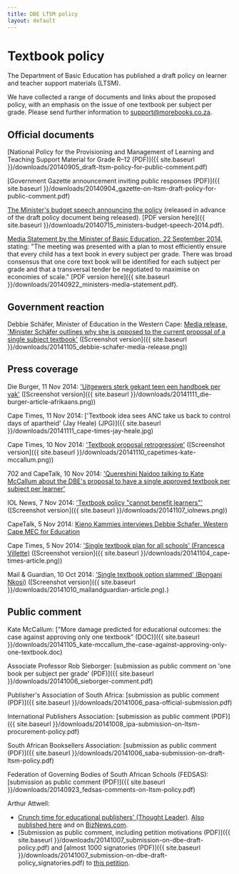 ```yaml
---
title: DBE LTSM policy
layout: default
---
```


# Textbook policy

The Department of Basic Education has published a draft policy on learner and teacher support materials (LTSM).

We have collected a range of documents and links about the proposed policy, with an emphasis on the issue of one textbook per subject per grade. Please send further information to [support@morebooks.co.za](mailto:support@morebooks.co.za).

## Official documents

[National Policy for the Provisioning and Management of Learning and Teaching Support Material for Grade R–12 (PDF)]({{ site.baseurl }}/downloads/20140905_draft-ltsm-policy-for-public-comment.pdf)

[Government Gazette announcement inviting public responses (PDF)]({{ site.baseurl }}/downloads/20140904_gazette-on-ltsm-draft-policy-for-public-comment.pdf)

[The Minister's budget speech announcing the policy](http://www.education.gov.za/Newsroom/Speeches/tabid/298/ctl/Details/mid/2907/ItemID/3972/Default.aspx) (released in advance of the draft policy document being released). [PDF version here]({{ site.baseurl }}/downloads/20140715_ministers-budget-speech-2014.pdf).

[Media Statement by the Minister of Basic Education, 22 September 2014](http://www.education.gov.za/Newsroom/MediaReleases/tabid/347/ctl/Details/mid/2929/ItemID/4037/Default.aspx), stating: "The meeting was presented with a plan to most efficiently ensure that every child has a text book in every subject per grade. There was broad consensus that one core text book will be identified for each subject per grade and that a transversal tender be negotiated to maximise on economies of scale." [PDF version here]({{ site.baseurl }}/downloads/20140922_ministers-media-statement.pdf).

## Government reaction

Debbie Schäfer, Minister of Education in the Western Cape: [Media release, 'Minister Schäfer outlines why she is opposed to the current proposal of a single subject textbook'](http://wced.pgwc.gov.za/comms/press/2014/63_5nov.html) ([Screenshot version]({{ site.baseurl }}/downloads/20141105_debbie-schafer-media-release.png))

## Press coverage

Die Burger, 11 Nov 2014: ['Uitgewers sterk gekant teen een handboek per vak'](http://www.netwerk24.com/nuus/2014-11-11-uitgewers-sterk-gekant-teen-een-handboek-per-vak) ([Screenshot version]({{ site.baseurl }}/downloads/20141111_die-burger-article-afrikaans.png))

Cape Times, 11 Nov 2014: ['Textbook idea sees ANC take us back to control days of apartheid' (Jay Heale) (JPG)]({{ site.baseurl }}/downloads/20141111_cape-times-jay-heale.jpg)

Cape Times, 10 Nov 2014: ['Textbook proposal retrogressive'](http://www.iol.co.za/capetimes/textbook-proposal-retrogressive-1.1778079#.VGD-xvl2LDc) ([Screenshot version]({{ site.baseurl }}/downloads/20141110_capetimes-kate-mccallum.png))

702 and CapeTalk, 10 Nov 2014: ['Quereshini Naidoo talking to Kate McCallum about the DBE's proposal to have a single approved textbook per subject per learner'](https://soundcloud.com/primediabroadcasting/kate-mccallum-talking-to-quereshini-aboutthe-dept-of-basic-educations-proposal-on-textbooks-1)

IOL News, 7 Nov 2014: ['Textbook policy "cannot benefit learners"'](http://www.iol.co.za/news/politics/textbook-policy-cannot-benefit-learners-1.1776962#.VFzU1_l2LDd) ([Screenshot version]({{ site.baseurl }}/downloads/20141107_iolnews.png))

CapeTalk, 5 Nov 2014: [Kieno Kammies interviews Debbie Schafer, Western Cape MEC for Education](https://soundcloud.com/primediabroadcasting/textbooks-to-be-standardised-across-schools)

Cape Times, 5 Nov 2014: ['Single textbook plan for all schools' (Francesca Villette)](http://www.iol.co.za/capetimes/single-textbook-plan-for-all-schools-1.1775476#.VFnwWPl2LDc) ([Screenshot version]({{ site.baseurl }}/downloads/20141104_cape-times-article.png))

Mail & Guardian, 10 Oct 2014: ['Single textbook option slammed' (Bongani Nkosi)](http://mg.co.za/article/2014-10-10-single-textbook-option-slammed) ([Screenshot version]({{ site.baseurl }}/downloads/20141010_mailandguardian-article.png).)

## Public comment

Kate McCallum: ["More damage predicted for educational outcomes: the case against approving only one textbook" (DOC)]({{ site.baseurl }}/downloads/20141105_kate-mccallum_the-case-against-approving-only-one-textbook.doc)

Associate Professor Rob Sieborger: [submission as public comment on 'one book per subject per grade' (PDF)]({{ site.baseurl }}/downloads/20141006_sieborger-comment.pdf)

Publisher's Association of South Africa: [submission as public comment (PDF)]({{ site.baseurl }}/downloads/20141006_pasa-official-submission.pdf)

International Publishers Association: [submission as public comment (PDF)]({{ site.baseurl }}/downloads/20141008_ipa-submission-on-ltsm-procurement-policy.pdf)

South African Booksellers Association: [submission as public comment (PDF)]({{ site.baseurl }}/downloads/20141006_saba-submission-on-draft-ltsm-policy.pdf)

Federation of Governing Bodies of South African Schools (FEDSAS): [submission as public comment (PDF)]({{ site.baseurl }}/downloads/20140923_fedsas-comments-on-ltsm-policy.pdf)

Arthur Attwell: 

*	[Crunch time for educational publishers' (Thought Leader)](http://www.thoughtleader.co.za/arthurattwell/2014/09/22/crunch-time-for-educational-publishers/). [Also published here](http://arthurattwell.com/2014/09/09/crunch-time-for-south-african-publishing/) and on [BizNews.com](http://www.biznews.com/thought-leaders/2014/11/06/dbe-wants-one-textbook-per-learner-per-subject/).
*	[Submission as public comment, including petition motivations (PDF)]({{ site.baseurl }}/downloads/20141007_submission-on-dbe-draft-policy.pdf) and [almost 1000 signatories (PDF)]({{ site.baseurl }}/downloads/20141007_submission-on-dbe-draft-policy_signatories.pdf) to [this petition](https://www.change.org/p/minister-of-basic-education-angie-motshekga-don-t-prescribe-only-one-textbook-for-every-south-african-child).
